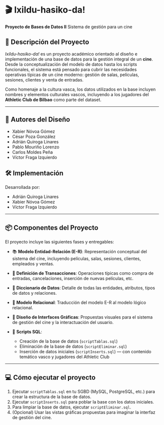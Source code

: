 # 🎬 Ixildu-hasiko-da!

**Proyecto de Bases de Datos II**
Sistema de gestión para un cine

## 📝 Descripción del Proyecto

*Ixildu-hasiko-da!* es un proyecto académico orientado al diseño e implementación de una base de datos para la gestión integral de un **cine**. Desde la conceptualización del modelo de datos hasta los scripts funcionales, el sistema está pensado para cubrir las necesidades operativas típicas de un cine moderno: gestión de salas, películas, sesiones, clientes y venta de entradas.

Como homenaje a la cultura vasca, los datos utilizados en la base incluyen nombres y elementos culturales vascos, incluyendo a los jugadores del **Athletic Club de Bilbao** como parte del dataset.

---

## 👥 Autores del Diseño

* Xabier Nóvoa Gómez
* César Poza González
* Adrián Quiroga Linares
* Pablo Mouriño Lorenzo
* Carlos Moldes Peña
* Víctor Fraga Izquierdo

## 🛠️ Implementación

Desarrollada por:

* Adrián Quiroga Linares
* Xabier Nóvoa Gómez
* Víctor Fraga Izquierdo

---

## 📦 Componentes del Proyecto

El proyecto incluye las siguientes fases y entregables:

* 📚 **Modelo Entidad-Relación (E-R)**: Representación conceptual del sistema del cine, incluyendo películas, salas, sesiones, clientes, empleados y ventas.
* 🔄 **Definición de Transacciones**: Operaciones típicas como compra de entradas, cancelaciones, inserción de nuevas películas, etc.
* 📖 **Diccionario de Datos**: Detalle de todas las entidades, atributos, tipos de datos y relaciones.
* 🔗 **Modelo Relacional**: Traducción del modelo E-R al modelo lógico relacional.
* 🎨 **Diseño de Interfaces Gráficas**: Propuestas visuales para el sistema de gestión del cine y la interactuación del usuario.
* 🧾 **Scripts SQL**:

  * Creación de la base de datos (`scriptTablas.sql`)
  * Eliminación de la base de datos (`scriptEliminar.sql`)
  * Inserción de datos iniciales (`scriptInserts.sql`) — con contenido temático vasco y jugadores del Athletic Club

---

## 💻 Cómo ejecutar el proyecto

1. Ejecutar `scriptTablas.sql` en tu SGBD (MySQL, PostgreSQL, etc.) para crear la estructura de la base de datos.
2. Ejecutar `scriptInserts.sql` para poblar la base con los datos iniciales.
3. Para limpiar la base de datos, ejecutar `scriptEliminar.sql`.
4. (Opcional) Usar las vistas gráficas propuestas para imaginar la interfaz de gestión del cine.


